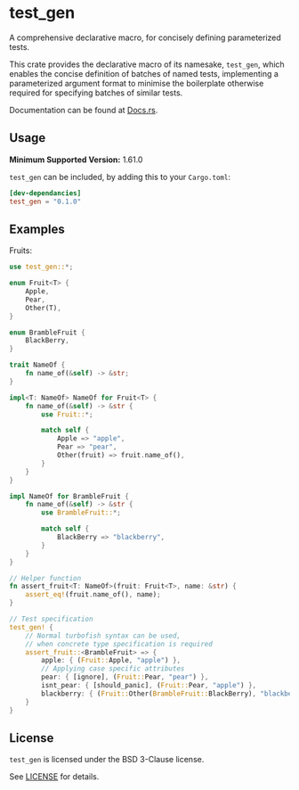 # test_gen
A comprehensive declarative macro, for concisely defining parameterized tests.

This crate provides the declarative macro of its namesake, `test_gen`,
which enables the concise definition of batches of named tests,
implementing a parameterized argument format to minimise the boilerplate
otherwise required for specifying batches of similar tests.

Documentation can be found at [Docs.rs].

[Docs.rs]: https://docs.rs/test_gen/latest/test_gen

## Usage
**Minimum Supported Version:** 1.61.0

`test_gen` can be included, by adding this to your `Cargo.toml`:

```toml
[dev-dependancies]
test_gen = "0.1.0"
```
## Examples

Fruits:
```rust
use test_gen::*;

enum Fruit<T> {
    Apple,
    Pear,
    Other(T),
}

enum BrambleFruit {
    BlackBerry,
}

trait NameOf {
    fn name_of(&self) -> &str;
}

impl<T: NameOf> NameOf for Fruit<T> {
    fn name_of(&self) -> &str {
        use Fruit::*;

        match self {
            Apple => "apple",
            Pear => "pear",
            Other(fruit) => fruit.name_of(),
        }
    }
}

impl NameOf for BrambleFruit {
    fn name_of(&self) -> &str {
        use BrambleFruit::*;

        match self {
            BlackBerry => "blackberry",
        }
    }
}

// Helper function
fn assert_fruit<T: NameOf>(fruit: Fruit<T>, name: &str) {
    assert_eq!(fruit.name_of(), name);
}

// Test specification
test_gen! {
    // Normal turbofish syntax can be used,
    // when concrete type specification is required
    assert_fruit::<BrambleFruit> => {
        apple: { (Fruit::Apple, "apple") },
        // Applying case specific attributes
        pear: { [ignore], (Fruit::Pear, "pear") },
        isnt_pear: { [should_panic], (Fruit::Pear, "apple") },
        blackberry: { (Fruit::Other(BrambleFruit::BlackBerry), "blackberry") }
    }
}
```

## License

`test_gen` is licensed under the BSD 3-Clause license.

See [LICENSE](LICENSE) for details.
